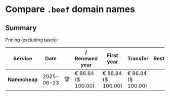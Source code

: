 # Compare `.beef` domain names

## Summary

Pricing (excluding taxes):

| Service | Date |  | / Renewed year | First year | Transfer | Restoration |
|--|--|--|--|--|--|--|
| **Namecheap** | 2025-06-23 | 🏆 | € 86.84<br>($ 100.00) | € 86.84<br>($ 100.00) | € 86.84<br>($ 100.00) |  |
